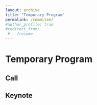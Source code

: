 ```yaml
---
layout: archive
title: "Temporary Program"
permalink: /commitee/
#author_profile: true
#redirect_from:
 # - /resume
---
```


# Temporary Program

## Call

## Keynote